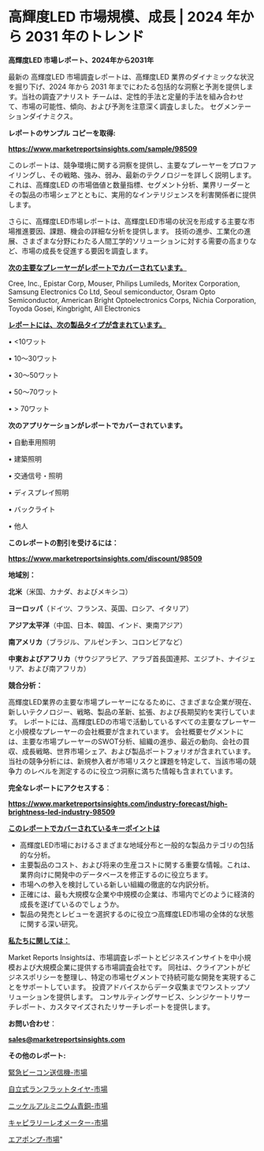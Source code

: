 # 高輝度LED 市場規模、成長 | 2024 年から 2031 年のトレンド

<strong>高輝度LED 市場レポート、2024年から2031年</strong>

最新の 高輝度LED 市場調査レポートは、高輝度LED 業界のダイナミックな状況を掘り下げ、2024 年から 2031 年までにわたる包括的な洞察と予測を提供します。当社の調査アナリスト チームは、定性的手法と定量的手法を組み合わせて、市場の可能性、傾向、および予測を注意深く調査しました。 セグメンテーションダイナミクス。



<strong>レポートのサンプル コピーを取得:</strong> <a href=https://www.marketreportsinsights.com/sample/98509>

<strong><u>https://www.marketreportsinsights.com/sample/98509</u></strong></a>

このレポートは、競争環境に関する洞察を提供し、主要なプレーヤーをプロファイリングし、その戦略、強み、弱み、最新のテクノロジーを詳しく説明します。 これは、高輝度LED の市場価値と数量指標、セグメント分析、業界リーダーとその製品の市場シェアとともに、実用的なインテリジェンスを利害関係者に提供します。

さらに、高輝度LED市場レポートは、高輝度LED市場の状況を形成する主要な市場推進要因、課題、機会の詳細な分析を提供します。 技術の進歩、工業化の進展、さまざまな分野にわたる人間工学的ソリューションに対する需要の高まりなど、市場の成長を促進する要因を調査します。



<strong><u>次の主要なプレーヤーがレポートでカバーされています。</u></strong>

Cree, Inc., Epistar Corp, Mouser, Philips Lumileds, Moritex Corporation, Samsung Electronics Co Ltd, Seoul semiconductor, Osram Opto Semiconductor, American Bright Optoelectronics Corps, Nichia Corporation, Toyoda Gosei, Kingbright, All Electronics



<strong><u><b>レポートには、次の製品タイプが含まれています。</b></u></strong>

• <10ワット

• 10〜30ワット

• 30〜50ワット

• 50〜70ワット

• > 70ワット



<strong><b>次のアプリケーションがレポートでカバーされています。</b></strong>

• 自動車用照明

• 建築照明

• 交通信号・照明

• ディスプレイ照明

• バックライト

• 他人



<strong><b>このレポートの割引を受けるには：</b></strong><a href=https://www.marketreportsinsights.com/discount/98509>

<strong><u>https://www.marketreportsinsights.com/discount/98509</u></strong></a>



<strong>地域別：</strong>



<strong>北米</strong>（米国、カナダ、およびメキシコ）



<strong>ヨーロッパ</strong>（ドイツ、フランス、英国、ロシア、イタリア）



<strong>アジア太平洋</strong>（中国、日本、韓国、インド、東南アジア）



<strong>南アメリカ</strong>（ブラジル、アルゼンチン、コロンビアなど）



<strong>中東およびアフリカ</strong>（サウジアラビア、アラブ首長国連邦、エジプト、ナイジェリア、および南アフリカ）



<strong>競合分析：</strong>

高輝度LED業界の主要な市場プレーヤーになるために、さまざまな企業が現在、新しいテクノロジー、戦略、製品の革新、拡張、および長期契約を実行しています。 レポートには、高輝度LEDの市場で活動しているすべての主要なプレーヤーと小規模なプレーヤーの会社概要が含まれています。 会社概要セグメントには、主要な市場プレーヤーのSWOT分析、組織の進歩、最近の動向、会社の買収、成長戦略、世界市場シェア、および製品ポートフォリオが含まれています。 当社の競争分析には、新規参入者が市場リスクと課題を特定して、当該市場の競争力 のレベルを測定するのに役立つ洞察に満ちた情報も含まれています。



<strong>完全なレポートにアクセスする</strong>：

<a href=https://www.marketreportsinsights.com/industry-forecast/high-brightness-led-industry-98509>

<strong><u>https://www.marketreportsinsights.com/industry-forecast/high-brightness-led-industry-98509</u></strong></a>



<strong><u><b>このレポートでカバーされているキーポイントは</b></u></strong>
<ul>
  <li>高輝度LED市場におけるさまざまな地域分布と一般的な製品カテゴリの包括的な分析。</li>
  <li>主要製品のコスト、および将来の生産コストに関する重要な情報。これは、業界向けに開発中のデータベースを修正するのに役立ちます。</li>
  <li>市場への参入を検討している新しい組織の徹底的な内訳分析。</li>
  <li>正確には、最も大規模な企業や中規模の企業は、市場内でどのように経済的成長を遂げているのでしょうか。</li>
  <li>製品の発売とレビューを選択するのに役立つ高輝度LED市場の全体的な状態に関する深い研究。</li>
</ul>


<strong><u><b>私たちに関しては：</b></u></strong>

Market Reports Insightsは、市場調査レポートとビジネスインサイトを中小規模および大規模企業に提供する市場調査会社です。 同社は、クライアントがビジネスポリシーを整理し、特定の市場セグメントで持続可能な開発を実現することをサポートしています。 投資アドバイスからデータ収集までワンストップソリューションを提供します。 コンサルティングサービス、シンジケートリサーチレポート、カスタマイズされたリサーチレポートを提供します。



<strong><b>お問い合わせ</b></strong>：

<a href=mailto:sales@marketreportsinsights.com>

<strong><u>sales@marketreportsinsights.com</u></strong></a>



<strong>その他のレポート:</strong>

<a href=https://www.linkedin.com/pulse/緊急ビーコン送信機-市場-2030-年までの需要に焦点を当てた-2023-年調査レポート-pr-news-hub-rk5kf/>緊急ビーコン送信機-市場</a>

<a href=https://www.linkedin.com/pulse/自立式ランフラットタイヤ-市場-2023-swot-分析と成長率-2030-u2mbf/>自立式ランフラットタイヤ-市場</a>

<a href=https://www.linkedin.com/pulse/ニッケルアルミニウム青銅-市場-2023-収益と成長ドライバー-2030-rupzf/>ニッケルアルミニウム青銅-市場</a>

<a href=https://www.linkedin.com/pulse/キャピラリーレオメーター-市場-2023-収益と成長ドライバー-2030-lduuc/>キャピラリーレオメーター-市場</a>

<a href=https://www.linkedin.com/pulse/エアポンプ-市場-2023-最新の-cagr-および成長分析-2030-9lwkf/>エアポンプ-市場</a>"
